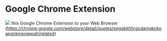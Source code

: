 # Google Chrome Extension
<img src=https://user-images.githubusercontent.com/85219749/145860120-faa0bb20-be91-47db-af5d-7790c8b4ee69.png> this Google Chrome Extension to your Web Browser (https://chrome.google.com/webstore/detail/quotes/epggkkhfcgcdamgkckoapgnkngogepah/related)
